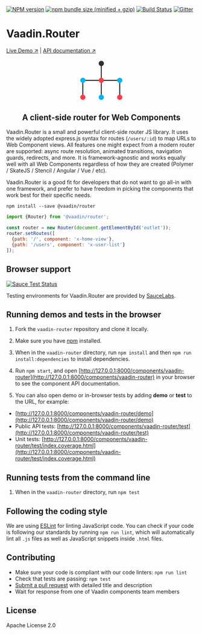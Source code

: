 [![NPM version](https://img.shields.io/npm/v/@vaadin/router.svg)](https://www.npmjs.com/package/@vaadin/router)
[![npm bundle size (minified + gzip)](https://img.shields.io/bundlephobia/minzip/@vaadin/router.svg)](https://bundlephobia.com/result?p=@vaadin/router)
[![Build Status](https://travis-ci.org/vaadin/vaadin-router.svg?branch=master)](https://travis-ci.org/vaadin/vaadin-router)
[![Gitter](https://badges.gitter.im/Join%20Chat.svg)](https://gitter.im/vaadin/web-components?utm_source=badge&utm_medium=badge&utm_campaign=pr-badge)

# Vaadin.Router

[Live Demo ↗](https://vaadin.github.io/vaadin-router/vaadin-router/demo)
|
[API documentation ↗](https://vaadin.github.io/vaadin-router/vaadin-router/)

<p align="center">
  <svg width="120" alt="router hero banner" xmlns="http://www.w3.org/2000/svg" viewBox="0 0 66 62">
    <style>
      .st0{fill:none;stroke:#2d3033;stroke-width:1.5;stroke-miterlimit:10}.st3{fill:#00b4f0}.st4{fill:#ff3a49}
    </style>
    <path class="st0" d="M33 31V6.4M6 55.6V31M33 55.6V31M59.9 55.6V31"/>
    <path d="M29.2 6.4c0 2.1 1.7 3.8 3.8 3.8s3.8-1.7 3.8-3.8c0-2.1-1.7-3.8-3.8-3.8s-3.8 1.7-3.8 3.8" fill="#2d3033"/>
    <path fill="#33383a" stroke="#2d3033" stroke-width="1.5" stroke-miterlimit="10" d="M6.1 31h53.8"/>
    <path class="st3" d="M2.3 31c0 2.1 1.7 3.8 3.8 3.8s3.8-1.7 3.8-3.8c0-2.1-1.7-3.8-3.8-3.8S2.3 28.9 2.3 31M59.9 34.8c2.1 0 3.8-1.7 3.8-3.8s-1.7-3.8-3.8-3.8c-2.1 0-3.8 1.7-3.8 3.8s1.7 3.8 3.8 3.8"/>
    <path class="st4" d="M33 34.8c2.1 0 3.8-1.7 3.8-3.8s-1.7-3.8-3.8-3.8c-2.1 0-3.8 1.7-3.8 3.8s1.7 3.8 3.8 3.8M2.3 55.6c0 2.1 1.7 3.8 3.8 3.8s3.8-1.7 3.8-3.8c0-2.1-1.7-3.8-3.8-3.8s-3.8 1.7-3.8 3.8"/>
    <path d="M59.9 59.5c2.1 0 3.8-1.7 3.8-3.8s-1.7-3.8-3.8-3.8c-2.1 0-3.8 1.7-3.8 3.8s1.7 3.8 3.8 3.8" fill="#ff3a4b"/>
    <path class="st3" d="M33 59.5c2.1 0 3.8-1.7 3.8-3.8s-1.7-3.8-3.8-3.8c-2.1 0-3.8 1.7-3.8 3.8s1.7 3.8 3.8 3.8"/>
  </svg>
  <h2 align="center">A client-side router for Web Components</h2>
</p>

Vaadin.Router is a small and powerful client-side router JS library. It uses the widely adopted express.js syntax for routes (`/users/:id`) to map URLs to Web Component views. All features one might expect from a modern router are supported: async route resolution, animated transitions, navigation guards, redirects, and more. It is framework-agnostic and works equally well with all Web Components regardless of how they are created (Polymer / SkateJS / Stencil / Angular / Vue / etc).

Vaadin.Router is a good fit for developers that do not want to go all-in with one framework, and prefer to have freedom in picking the components that work best for their specific needs.

```
npm install --save @vaadin/router
```

```javascript
import {Router} from '@vaadin/router';

const router = new Router(document.getElementById('outlet'));
router.setRoutes([
  {path: '/', component: 'x-home-view'},
  {path: '/users', component: 'x-user-list'}
]);
```

## Browser support
[![Sauce Test Status](https://saucelabs.com/browser-matrix/vaadin-router.svg)](https://saucelabs.com/u/vaadin-router)

Testing environments for Vaadin.Router are provided by [SauceLabs](https://saucelabs.com).


## Running demos and tests in the browser

1. Fork the `vaadin-router` repository and clone it locally.

1. Make sure you have [npm](https://www.npmjs.com/) installed.

1. When in the `vaadin-router` directory, run `npm install` and then `npm run install:dependencies` to install dependencies.

1. Run `npm start`, and open [http://127.0.0.1:8000/components/vaadin-router](http://127.0.0.1:8000/components/vaadin-router) in your browser to see the component API documentation.

1. You can also open demo or in-browser tests by adding **demo** or **test** to the URL, for example:

  - [http://127.0.0.1:8000/components/vaadin-router/demo](http://127.0.0.1:8000/components/vaadin-router/demo)
  - Public API tests: [http://127.0.0.1:8000/components/vaadin-router/test](http://127.0.0.1:8000/components/vaadin-router/test)
  - Unit tests: [http://127.0.0.1:8000/components/vaadin-router/test/index.coverage.html](http://127.0.0.1:8000/components/vaadin-router/test/index.coverage.html)


## Running tests from the command line

1. When in the `vaadin-router` directory, run `npm test`


## Following the coding style

We are using [ESLint](http://eslint.org/) for linting JavaScript code. You can check if your code is following our standards by running `npm run lint`, which will automatically lint all `.js` files as well as JavaScript snippets inside `.html` files.


## Contributing

  - Make sure your code is compliant with our code linters: `npm run lint`
  - Check that tests are passing: `npm test`
  - [Submit a pull request](https://www.digitalocean.com/community/tutorials/how-to-create-a-pull-request-on-github) with detailed title and description
  - Wait for response from one of Vaadin components team members


## License

Apache License 2.0
